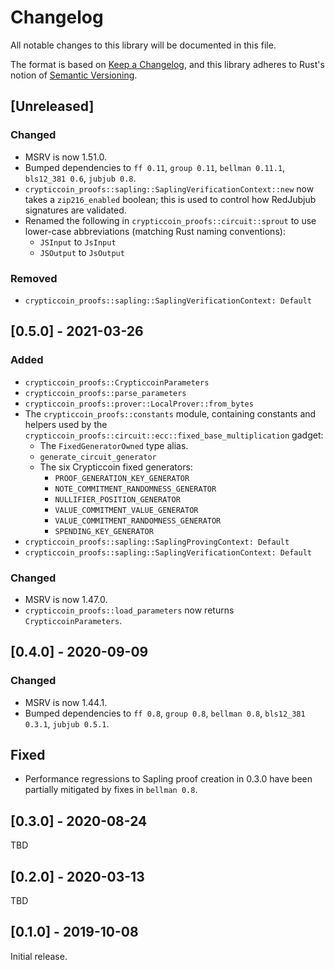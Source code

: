 # Changelog
All notable changes to this library will be documented in this file.

The format is based on [Keep a Changelog](https://keepachangelog.com/en/1.0.0/),
and this library adheres to Rust's notion of
[Semantic Versioning](https://semver.org/spec/v2.0.0.html).

## [Unreleased]
### Changed
- MSRV is now 1.51.0.
- Bumped dependencies to `ff 0.11`, `group 0.11`, `bellman 0.11.1`,
  `bls12_381 0.6`, `jubjub 0.8`.
- `crypticcoin_proofs::sapling::SaplingVerificationContext::new` now takes a
  `zip216_enabled` boolean; this is used to control how RedJubjub signatures are
  validated.
- Renamed the following in `crypticcoin_proofs::circuit::sprout` to use lower-case
  abbreviations (matching Rust naming conventions):
  - `JSInput` to `JsInput`
  - `JSOutput` to `JsOutput`

### Removed
- `crypticcoin_proofs::sapling::SaplingVerificationContext: Default`

## [0.5.0] - 2021-03-26
### Added
- `crypticcoin_proofs::CrypticcoinParameters`
- `crypticcoin_proofs::parse_parameters`
- `crypticcoin_proofs::prover::LocalProver::from_bytes`
- The `crypticcoin_proofs::constants` module, containing constants and helpers used by
  the `crypticcoin_proofs::circuit::ecc::fixed_base_multiplication` gadget:
  - The `FixedGeneratorOwned` type alias.
  - `generate_circuit_generator`
  - The six Crypticcoin fixed generators:
    - `PROOF_GENERATION_KEY_GENERATOR`
    - `NOTE_COMMITMENT_RANDOMNESS_GENERATOR`
    - `NULLIFIER_POSITION_GENERATOR`
    - `VALUE_COMMITMENT_VALUE_GENERATOR`
    - `VALUE_COMMITMENT_RANDOMNESS_GENERATOR`
    - `SPENDING_KEY_GENERATOR`
- `crypticcoin_proofs::sapling::SaplingProvingContext: Default`
- `crypticcoin_proofs::sapling::SaplingVerificationContext: Default`

### Changed
- MSRV is now 1.47.0.
- `crypticcoin_proofs::load_parameters` now returns `CrypticcoinParameters`.

## [0.4.0] - 2020-09-09
### Changed
- MSRV is now 1.44.1.
- Bumped dependencies to `ff 0.8`, `group 0.8`, `bellman 0.8`,
  `bls12_381 0.3.1`, `jubjub 0.5.1`.

## Fixed
- Performance regressions to Sapling proof creation in 0.3.0 have been partially
  mitigated by fixes in `bellman 0.8`.

## [0.3.0] - 2020-08-24
TBD

## [0.2.0] - 2020-03-13
TBD

## [0.1.0] - 2019-10-08
Initial release.
